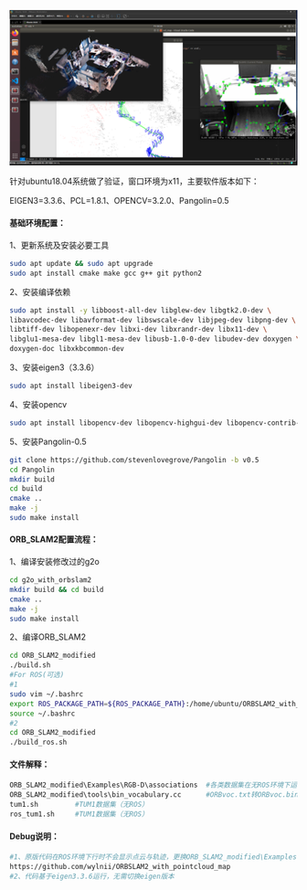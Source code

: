 ![log seeking](demo.png "Logo Title Text 1")

针对ubuntu18.04系统做了验证，窗口环境为x11，主要软件版本如下：

EIGEN3=3.3.6、PCL=1.8.1、OPENCV=3.2.0、Pangolin=0.5

#### 基础环境配置：

1、更新系统及安装必要工具

```bash
sudo apt update && sudo apt upgrade
sudo apt install cmake make gcc g++ git python2
```

2、安装编译依赖

```bash
sudo apt install -y libboost-all-dev libglew-dev libgtk2.0-dev \
libavcodec-dev libavformat-dev libswscale-dev libjpeg-dev libpng-dev \
libtiff-dev libopenexr-dev libxi-dev libxrandr-dev libx11-dev \
libglu1-mesa-dev libgl1-mesa-dev libusb-1.0-0-dev libudev-dev doxygen \
doxygen-doc libxkbcommon-dev
```

3、安装eigen3（3.3.6）

```bash
sudo apt install libeigen3-dev
```

4、安装opencv

```bash
sudo apt install libopencv-dev libopencv-highgui-dev libopencv-contrib-dev
```

5、安装Pangolin-0.5

```bash
git clone https://github.com/stevenlovegrove/Pangolin -b v0.5
cd Pangolin
mkdir build
cd build
cmake ..
make -j
sudo make install
```

#### ORB_SLAM2配置流程：

1、编译安装修改过的g2o

```bash
cd g2o_with_orbslam2
mkdir build && cd build
cmake ..
make -j
sudo make install
```

2、编译ORB_SLAM2

```bash
cd ORB_SLAM2_modified
./build.sh
#For ROS(可选)
#1
sudo vim ~/.bashrc
export ROS_PACKAGE_PATH=${ROS_PACKAGE_PATH}:/home/ubuntu/ORBSLAM2_with_pointcloud_map/ORB_SLAM2_modified/Examples/ROS
source ~/.bashrc
#2
cd ORB_SLAM2_modified
./build_ros.sh
```

#### 文件解释：

```bash
ORB_SLAM2_modified\Examples\RGB-D\associations	#各类数据集在无ROS环境下运行所需的association.txt
ORB_SLAM2_modified\tools\bin_vocabulary.cc		#ORBvoc.txt转ORBvoc.bin
tum1.sh			#TUM1数据集（无ROS）
ros_tum1.sh		#TUM1数据集（无ROS）
```

#### Debug说明：

```bash
#1、原版代码在ROS环境下行时不会显示点云与轨迹，更换ORB_SLAM2_modified\Examples\ROS\ORB_SLAM2\src\ros_rgbd.cc解决，暂未修改ros_mono.cc
https://github.com/wylnii/ORBSLAM2_with_pointcloud_map
#2、代码基于eigen3.3.6运行，无需切换eigen版本
```

